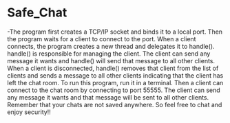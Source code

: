 # Safe_Chat
-The program first creates a TCP/IP socket and binds it to a local port. Then the program waits for a client to connect to the port. When a client connects, the program creates a new thread and delegates it to handle(). handle() is responsible for managing the client. The client can send any message it wants and handle() will send that message to all other clients. When a client is disconnected, handle() removes that client from the list of clients and sends a message to all other clients indicating that the client has left the chat room.
To run this program, run it in a terminal. Then a client can connect to the chat room by connecting to port 55555. The client can send any message it wants and that message will be sent to all other clients.
Remember that your chats are not saved anywhere. So feel free to chat and enjoy security‼️
